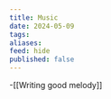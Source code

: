 ```yaml
---
title: Music
date: 2024-05-09
tags: 
aliases: 
feed: hide
published: false
---
```


-[[Writing good melody]]